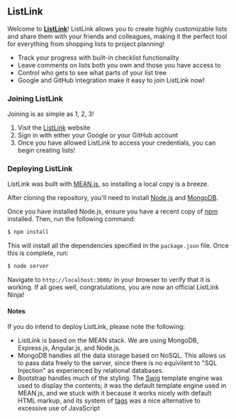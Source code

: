 ## ListLink

Welcome to [**ListLink**](http://okenso.com:3000/)! ListLink allows you to create highly customizable lists and share them with your friends and colleagues, making it the perfect tool for everything from shopping lists to project planning!

* Track your progress with built-in checklist functionality
* Leave comments on lists both you own and those you have access to
* Control who gets to see what parts of your list tree
* Google and GitHub integration make it easy to join ListLink now!

### Joining ListLink

Joining is as simple as 1, 2, 3!

1. Visit the [ListLink](http://okenso.com:3000/) website
2. Sign in with either your Google or your GitHub account
3. Once you have allowed ListLink to access your credentials, you can begin creating lists!

### Deploying ListLink

ListLink was built with [MEAN.js](https://meanjs.org/), so installing a local copy is a breeze.

After cloning the repository, you'll need to install [Node.js](https://nodejs.org/) and [MongoDB](https://www.mongodb.org/).

Once you have installed Node.js, ensure you have a recent copy of [npm](https://www.npmjs.com/) installed. Then, run the following command:

```bash
$ npm install
```

This will install all the dependencies specified in the `package.json` file. Once this is complete, run:

```bash
$ node server
```

Navigate to `http://localhost:3000/` in your browser to verify that it is working. If all goes well, congratulations, you are now an official ListLink Ninja!

#### Notes

If you do intend to deploy ListLink, please note the following:

* ListLink is based on the MEAN stack. We are using MongoDB, Express.js, Angular.js, and Node.js.
* MongoDB handles all the data storage based on NoSQL. This allows us to pass data freely to the server, since there is no equivilent to "SQL Injection" as experienced by relational databases.
* Bootstrap handles much of the styling. The [Swig](http://paularmstrong.github.io/swig/) template engine was used to display the contents; it was the default template engine used in MEAN.js, and we stuck with it because it works nicely with default HTML markup, and its system of [tags](http://paularmstrong.github.io/swig/docs/tags/) was a nice alternative to excessive use of JavaScript

